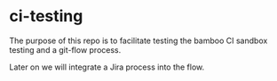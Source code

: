 # ci-testing

The purpose of this repo is to facilitate testing the bamboo CI sandbox testing and a git-flow process.

Later on we will integrate a Jira process into the flow.
